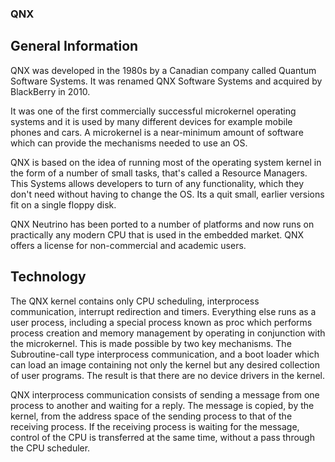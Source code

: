### QNX

## General Information

QNX was developed in the 1980s by a Canadian company called Quantum Software Systems. It was renamed QNX Software Systems and acquired by BlackBerry in 2010.

It was one of the first commercially successful microkernel operating systems and it is used by many different devices for example mobile phones and cars.
A microkernel is a near-minimum amount of software which can provide the mechanisms needed to use an OS.

 QNX is based on the idea of running most of the operating system kernel in the form of a number of small tasks, that's called a Resource Managers. This Systems allows developers to turn of any functionality, which they don't need without having to change the OS. Its a quit small, earlier versions fit on a single floppy disk.

 QNX Neutrino has been ported to a number of platforms and now runs on practically any modern CPU that is used in the embedded market. QNX offers a license for non-commercial and academic users.

## Technology

The QNX kernel contains only CPU scheduling, interprocess communication, interrupt redirection and timers. Everything else runs as a user process, including a special process known as proc which performs process creation and memory management by operating in conjunction with the microkernel.
This is made possible by two key mechanisms. The Subroutine-call type interprocess communication, and a boot loader which can load an image containing not only the kernel but any desired collection of user programs. The result is that there are no device drivers in the kernel.

QNX interprocess communication consists of sending a message from one process to another and waiting for a reply. The message is copied, by the kernel, from the address space of the sending process to that of the receiving process. If the receiving process is waiting for the message, control of the CPU is transferred at the same time, without a pass through the CPU scheduler.

